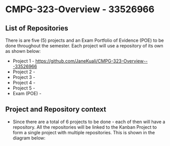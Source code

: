 # CMPG-323-Overview - 33526966
## List of Repositories
There is are five (5) projects and an Exam Portfolio of Evidence (POE) to be done throughout the semester. Each project will use a repository of its own as shown below:
* Project 1 - https://github.com/JaneKuali/CMPG-323-Overview---33526966
* Project 2 - 
* Project 3 -
* Project 4 -
* Project 5 -
* Exam (POE) -
## Project and Repository context
* Since there are a total of 6 projects to be done - each of then will have a repository. All the repositories will be linked to the Kanban Project to form a single project with multiple repositories. This is shown in the diagram below:
